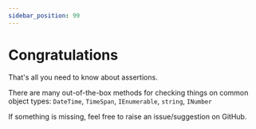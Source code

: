 ```yaml
---
sidebar_position: 99
---
```


# Congratulations

That's all you need to know about assertions.

There are many out-of-the-box methods for checking things on common object types:
`DateTime`, `TimeSpan`, `IEnumerable`, `string`, `INumber`

If something is missing, feel free to raise an issue/suggestion on GitHub.